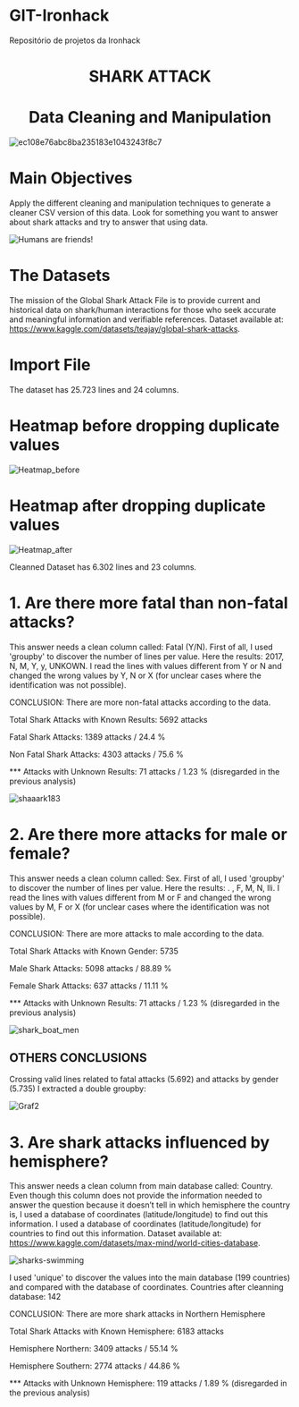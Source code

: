 # GIT-Ironhack
Repositório de projetos da Ironhack

<h1 align="center"> SHARK ATTACK </h1>
<h1 align="center"> Data Cleaning and Manipulation </h1>




![ec108e76abc8ba235183e1043243f8c7](https://user-images.githubusercontent.com/99502330/161838073-aa87e39a-1afc-4459-9d06-b6a556085659.jpg)


<h1 align="left"> Main Objectives </h1>

Apply the different cleaning and manipulation techniques to generate a cleaner CSV version of this data.
Look for something you want to answer about shark attacks and try to answer that using data.

![Humans are friends!](https://user-images.githubusercontent.com/99502330/161834340-92521684-877f-495d-8df9-ec22bfacb2fc.jpg)

<h1 align="left"> The Datasets </h1>

The mission of the Global Shark Attack File is to provide current and historical data on shark/human interactions for those who seek accurate and meaningful information and verifiable references.
Dataset available at: https://www.kaggle.com/datasets/teajay/global-shark-attacks.


<h1 align="left"> Import File </h1>

The dataset has 25.723 lines and 24 columns.

<h1 align="left"> Heatmap before dropping duplicate values </h1>

![Heatmap_before](https://user-images.githubusercontent.com/99502330/161841837-245a2a81-1254-468b-85cd-5caeb78c776a.png)

<h1 align="left"> Heatmap after dropping duplicate values </h1>

![Heatmap_after](https://user-images.githubusercontent.com/99502330/161843475-aaa14977-13fe-4672-b22b-6c18c98d915e.png)


Cleanned Dataset has 6.302 lines and 23 columns.

<h1 align="left"> 1. Are there more fatal than non-fatal attacks? </h1>

This answer needs a clean column called: Fatal (Y/N).
First of all, I used 'groupby' to discover the number of lines per value. Here the results: 2017, N, M, Y, y, UNKOWN.
I read the lines with values different from Y or N and changed the wrong values by Y, N or X (for unclear cases where the identification was not possible).

CONCLUSION: There are more non-fatal attacks according to the data.

Total Shark Attacks with Known Results: 5692 attacks

Fatal Shark Attacks: 1389 attacks / 24.4 %

Non Fatal Shark Attacks: 4303 attacks / 75.6 %

*** Attacks with Unknown Results: 71 attacks / 1.23 % (disregarded in the previous analysis)

![shaaark183](https://user-images.githubusercontent.com/99502330/161834643-751fe82d-f9d7-4b89-8836-52da63639d59.jpg)




<h1 align="left"> 2. Are there more attacks for male or female? </h1>

This answer needs a clean column called: Sex.
First of all, I used 'groupby' to discover the number of lines per value. Here the results: . , F, M, N, lli.
I read the lines with values different from M or F and changed the wrong values by M, F or X (for unclear cases where the identification was not possible).

CONCLUSION: There are more attacks to male according to the data.


Total Shark Attacks with Known Gender: 5735

Male Shark Attacks: 5098 attacks / 88.89 %

Female Shark Attacks: 637 attacks / 11.11 %

*** Attacks with Unknown Results: 71 attacks / 1.23 % (disregarded in the previous analysis)




![shark_boat_men](https://user-images.githubusercontent.com/99502330/161890970-fcc257d9-9f09-42db-b784-7946a1875867.gif)


<h2 align="left"> OTHERS CONCLUSIONS </h2>
Crossing valid lines related to fatal attacks (5.692) and attacks by gender (5.735) I extracted a double groupby:

![Graf2](https://user-images.githubusercontent.com/99502330/161891257-bbde61ee-30f4-455f-be43-e5904ce6ce8f.png)

<h1 align="left"> 3. Are shark attacks influenced by hemisphere? </h1>

This answer needs a clean column from main database called: Country.
Even though this column does not provide the information needed to answer the question because it doesn’t tell in which hemisphere the country is, I used a database of coordinates (latitude/longitude) to find out this information. I used a database of coordinates (latitude/longitude) for countries to find out this information. Dataset available at: https://www.kaggle.com/datasets/max-mind/world-cities-database.

![sharks-swimming](https://user-images.githubusercontent.com/99502330/161890934-c355c48d-616a-4ac3-aa84-67fa93ead0bc.gif)

I used 'unique' to discover the values into the main database (199 countries) and compared with the database of coordinates.
Countries after cleanning database: 142

CONCLUSION: There are more shark attacks in Northern Hemisphere

Total Shark Attacks with Known Hemisphere: 6183 attacks

Hemisphere Northern: 3409 attacks / 55.14 %

Hemisphere Southern: 2774 attacks / 44.86 %

*** Attacks with Unknown Hemisphere: 119 attacks / 1.89 % (disregarded in the previous analysis)





